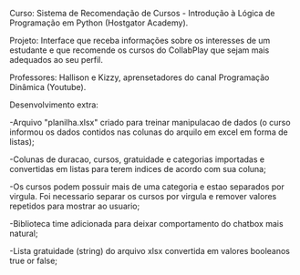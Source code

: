 Curso: Sistema de Recomendação de Cursos - Introdução à Lógica de Programação em Python (Hostgator Academy).

Projeto: Interface que receba informações sobre os interesses de um estudante e que recomende os cursos do CollabPlay que sejam mais adequados ao seu perfil.

Professores: Hallison e Kizzy, aprensetadores do canal Programação Dinâmica (Youtube).

Desenvolvimento extra:

-Arquivo "planilha.xlsx" criado para treinar manipulacao de dados (o curso informou os dados contidos nas colunas do arquilo em excel em forma de listas);

-Colunas de duracao, cursos, gratuidade e categorias importadas e convertidas em listas para terem indices de acordo com sua coluna; 

-Os cursos podem possuir mais de uma categoria e estao separados por virgula. Foi necessario separar os cursos por virgula e remover valores repetidos para mostrar ao usuario;

-Biblioteca time adicionada para deixar comportamento do chatbox mais natural;

-Lista gratuidade (string) do arquivo xlsx convertida em valores booleanos true or false;






